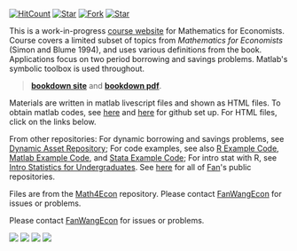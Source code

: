 [![HitCount](http://hits.dwyl.io/fanwangecon/Math4Econ.svg)](https://github.com/FanWangEcon/Math4Econ)  [![Star](https://img.shields.io/github/stars/fanwangecon/Math4Econ?style=social)](https://github.com/FanWangEcon/Math4Econ/stargazers) [![Fork](https://img.shields.io/github/forks/fanwangecon/Math4Econ?style=social)](https://github.com/FanWangEcon/Math4Econ/network/members) [![Star](https://img.shields.io/github/watchers/fanwangecon/Math4Econ?style=social)](https://github.com/FanWangEcon/Math4Econ/watchers)

This is a work-in-progress [course website](https://fanwangecon.github.io/Math4Econ/) for Mathematics for Economists. Course covers a limited subset of topics from *Mathematics for Economists* (Simon and Blume 1994), and uses various definitions from the book. Applications focus on two period borrowing and savings problems. Matlab's symbolic toolbox is used throughout.

> [**bookdown site**](https://fanwangecon.github.io/Math4Econ/bookdown) and [**bookdown pdf**](https://fanwangecon.github.io/Math4Econ/bookdown/Introductory-Mathematics-for-Economists-with-Matlab.pdf).

Materials are written in matlab livescript files and shown as HTML files. To obtain matlab codes, see [here](docs/gitsetup.md) and [here](docs/gitsetupown.md) for github set up. For HTML files, click on the links below.

From other repositories: For dynamic borrowing and savings problems, see [Dynamic Asset Repository](https://fanwangecon.github.io/CodeDynaAsset/); For code examples, see also [R Example Code](https://fanwangecon.github.io/R4Econ/), [Matlab Example Code](https://fanwangecon.github.io/M4Econ/), and [Stata Example Code](https://fanwangecon.github.io/Stata4Econ/); For intro stat with R, see [Intro Statistics for Undergraduates](https://fanwangecon.github.io/Stat4Econ/). See [here](https://github.com/FanWangEcon) for all of [Fan](https://fanwangecon.github.io/)'s public repositories.

Files are from the [Math4Econ](https://github.com/FanWangEcon/Math4Econ) repository. Please contact [FanWangEcon](https://fanwangecon.github.io/) for issues or problems.

Please contact [FanWangEcon](https://fanwangecon.github.io/) for issues or problems.

[![](https://img.shields.io/github/last-commit/fanwangecon/Math4Econ)](https://github.com/FanWangEcon/Math4Econ/commits/master) [![](https://img.shields.io/github/commit-activity/m/fanwangecon/Math4Econ)](https://github.com/FanWangEcon/Math4Econ/graphs/commit-activity) [![](https://img.shields.io/github/issues/fanwangecon/Math4Econ)](https://github.com/FanWangEcon/Math4Econ/issues) [![](https://img.shields.io/github/issues-pr/fanwangecon/Math4Econ)](https://github.com/FanWangEcon/Math4Econ/pulls)

